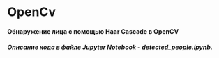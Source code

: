 # OpenCv

#### Обнаружение лица с помощью Haar Cascade в OpenCV
##### Описание кода в файле Jupyter Notebook - detected_people.ipynb. 
